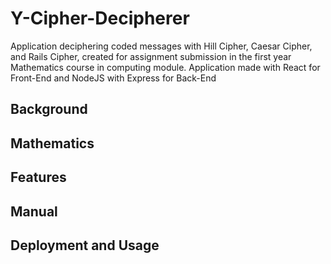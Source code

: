 <!--
{
  "META":
  {
    "TYPE": "WebAPP-FULLSTACK",
    "READY": true,
    "MAIN":
    [
      "React",
      "NodeJS"
    ],
    "TAGS":
    [
      "JavaScript",
      "CSS",
      "Web-Development",
      "NextJS",
      "React",
      "UX",
      "GitHub",
      "Front-End",
      "Back-End",
      "REST",
      "Express",
      "API",
      "Ciphers",
      "Cryptography",
      "Mathematics"
    ],
    "STATS":
    {
      "SATISFACTION": "4",
      "DIFFICULTY": "2",
      "CHALLENGE": "3",
      "COMPLEXITY": "4"
    }
  }
}
-->

# Y-Cipher-Decipherer

Application deciphering coded messages with Hill Cipher, Caesar Cipher, and
Rails Cipher, created for assignment submission in the first year Mathematics
course in computing module. Application made with React for Front-End and NodeJS
with Express for Back-End

## Background

## Mathematics

## Features

## Manual

## Deployment and Usage
